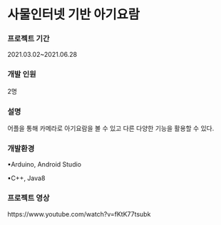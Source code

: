 <h1>사물인터넷 기반 아기요람</h1>

<h3>프로젝트 기간</h3>
2021.03.02~2021.06.28

<h3>개발 인원</h3>
2명

<h3>설명</h3>
어플을 통해 카메라로 아기요람을 볼 수 있고 다른 다양한 기능을 활용할 수 있다.

<h3>개발환경</h3>
▪Arduino, Android Studio


▪C++, Java8

<h3>프로젝트 영상</h3>
https://www.youtube.com/watch?v=fKtK77tsubk
